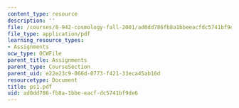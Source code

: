 ```yaml
---
content_type: resource
description: ''
file: /courses/8-942-cosmology-fall-2001/ad0dd786fb8a1bbeeacfdc5741bf9de6_ps1.pdf
file_type: application/pdf
learning_resource_types:
- Assignments
ocw_type: OCWFile
parent_title: Assignments
parent_type: CourseSection
parent_uid: e22e23c9-066d-0773-f421-33eca45ab16d
resourcetype: Document
title: ps1.pdf
uid: ad0dd786-fb8a-1bbe-eacf-dc5741bf9de6
---
```

